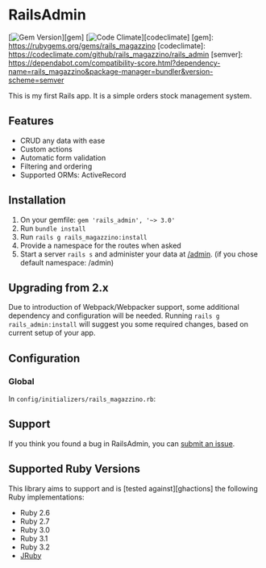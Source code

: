 # RailsAdmin

[![Gem Version](https://img.shields.io/gem/v/rails_admin.svg)][gem]
[![Code Climate](https://codeclimate.com/github/railsadminteam/rails_admin.svg)][codeclimate]
[gem]: https://rubygems.org/gems/rails_magazzino
[codeclimate]: https://codeclimate.com/github/rails_magazzino/rails_admin
[semver]: https://dependabot.com/compatibility-score.html?dependency-name=rails_magazzino&package-manager=bundler&version-scheme=semver

This is my first Rails app. It is a simple orders stock management system.

## Features

- CRUD any data with ease
- Custom actions
- Automatic form validation
- Filtering and ordering
- Supported ORMs: ActiveRecord

## Installation

1. On your gemfile: `gem 'rails_admin', '~> 3.0'`
2. Run `bundle install`
3. Run `rails g rails_magazzino:install`
4. Provide a namespace for the routes when asked
5. Start a server `rails s` and administer your data at [/admin](http://localhost:3000/admin). (if you chose default namespace: /admin)

## Upgrading from 2.x

Due to introduction of Webpack/Webpacker support, some additional dependency and configuration will be needed.
Running `rails g rails_admin:install` will suggest you some required changes, based on current setup of your app.

## Configuration

### Global

In `config/initializers/rails_magazzino.rb`:

## Support

If you think you found a bug in RailsAdmin, you can [submit an issue](https://github.com/ccrisc/rails_magazzino/issues/new).

## Supported Ruby Versions

This library aims to support and is [tested against][ghactions] the following Ruby implementations:

- Ruby 2.6
- Ruby 2.7
- Ruby 3.0
- Ruby 3.1
- Ruby 3.2
- [JRuby][]

[jruby]: http://jruby.org/
